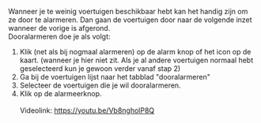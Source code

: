 Wanneer je te weinig voertuigen beschikbaar hebt kan het handig zijn om ze door te alarmeren. Dan gaan de voertuigen door naar de volgende inzet wanneer de vorige is afgerond.<br/>
Dooralarmeren doe je als volgt:
1. Klik (net als bij nogmaal alarmeren) op de alarm knop of het icon op de kaart. (wanneer je hier niet zit. Als je al andere voertuigen normaal hebt geselecteerd kun je gewoon verder vanaf stap 2)
2. Ga bij de voertuigen lijst naar het tabblad "dooralarmeren"
3. Selecteer de voertuigen die je wil dooralarmeren.
4. Klik op de alarmeerknop.
<br/><br/>
Videolink: https://youtu.be/Vb8ngholP8Q